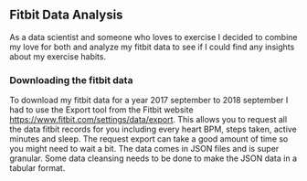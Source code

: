 ## Fitbit Data Analysis
As a data scientist and someone who loves to exercise I decided to combine my love for both and analyze my fitbit data to see if I could find any insights about my exercise habits.

### Downloading the fitbit data
To download my fitbit data for a year 2017 september to 2018 september I had to use the Export tool from the Fitbit website https://www.fitbit.com/settings/data/export. This allows you to request all the data fitbit records for you including every heart BPM, steps taken, active minutes and sleep. The request export can take a good amount of time so you might need to wait a bit. 
The data comes in JSON files and is super granular. Some data cleansing needs to be done to make the JSON data in a tabular format.
